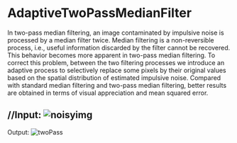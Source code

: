 # AdaptiveTwoPassMedianFilter
In two-pass median filtering, an image contaminated by impulsive noise is processed by a median filter twice. Median filtering is a non-reversible process, i.e., useful information discarded by the filter cannot be recovered. This behavior becomes more apparent in two-pass median filtering. To correct this problem, between the two filtering processes we introduce an adaptive process to selectively replace some pixels by their original values based on the spatial distribution of estimated impulsive noise. Compared with standard median filtering and two-pass median filtering, better results are obtained in terms of visual appreciation and mean squared error.

//Input:
![noisyimg](https://user-images.githubusercontent.com/62876313/174634557-f74edbff-0338-4b83-9dd2-95e0855cad3d.png)
--------------------
Output:
![twoPass](https://user-images.githubusercontent.com/62876313/174634907-a8868b40-be82-47e2-9483-a4bb0f63de3e.PNG)
